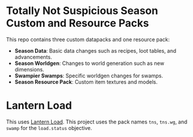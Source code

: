 # Totally Not Suspicious Season Custom and Resource Packs

This repo contains three custom datapacks and one resource pack:

* **Season Data**: Basic data changes such as recipes, loot tables, and advancements.
* **Season Worldgen**: Changes to world generation such as new dimensions.
* **Swampier Swamps**: Specific worldgen changes for swamps.
* **Season Resource Pack**: Custom item textures and models.

# Lantern Load

This uses [Lantern Load](https://github.com/LanternMC/Load). This project uses the pack names `tns`, `tns.wg`, and `swamp` for the `load.status` objective.
